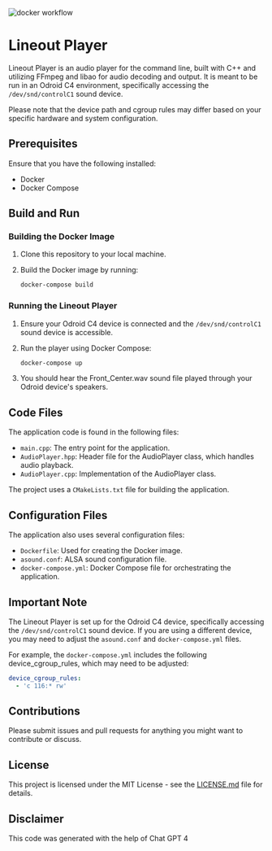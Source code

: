![docker workflow](https://github.com/aleksas/lineout/actions/workflows/docker-image.yml/badge.svg)

# Lineout Player

Lineout Player is an audio player for the command line, built with C++ and utilizing FFmpeg and libao for audio decoding and output. It is meant to be run in an Odroid C4 environment, specifically accessing the `/dev/snd/controlC1` sound device. 

Please note that the device path and cgroup rules may differ based on your specific hardware and system configuration.

## Prerequisites

Ensure that you have the following installed:

- Docker
- Docker Compose

## Build and Run

### Building the Docker Image

1. Clone this repository to your local machine.

2. Build the Docker image by running:

    ```bash
    docker-compose build
    ```

### Running the Lineout Player

1. Ensure your Odroid C4 device is connected and the `/dev/snd/controlC1` sound device is accessible.

2. Run the player using Docker Compose:

    ```bash
    docker-compose up
    ```

3. You should hear the Front_Center.wav sound file played through your Odroid device's speakers.

## Code Files

The application code is found in the following files:

- `main.cpp`: The entry point for the application.
- `AudioPlayer.hpp`: Header file for the AudioPlayer class, which handles audio playback.
- `AudioPlayer.cpp`: Implementation of the AudioPlayer class.

The project uses a `CMakeLists.txt` file for building the application.

## Configuration Files

The application also uses several configuration files:

- `Dockerfile`: Used for creating the Docker image.
- `asound.conf`: ALSA sound configuration file.
- `docker-compose.yml`: Docker Compose file for orchestrating the application.

## Important Note

The Lineout Player is set up for the Odroid C4 device, specifically accessing the `/dev/snd/controlC1` sound device. If you are using a different device, you may need to adjust the `asound.conf` and `docker-compose.yml` files.

For example, the `docker-compose.yml` includes the following device_cgroup_rules, which may need to be adjusted:

```yaml
device_cgroup_rules:
  - 'c 116:* rw'
```

## Contributions

Please submit issues and pull requests for anything you might want to contribute or discuss.

## License

This project is licensed under the MIT License - see the [LICENSE.md](LICENSE.md) file for details.

## Disclaimer

This code was generated with the help of Chat GPT 4
